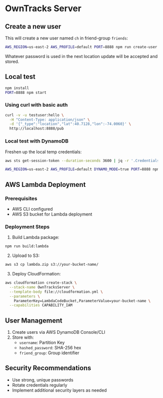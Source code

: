 # OwnTracks Server

## Create a new user

This will create a new user named `ch` in friend-group `friends`:

```bash
AWS_REGION=us-east-2 AWS_PROFILE=default PORT=8888 npm run create-user ch friends
```

Whatever password is used in the next location update will be accepted and stored.

## Local test

```bash
npm install
PORT=8888 npm start
```

### Using curl with basic auth
```bash
curl -v -u testuser:hello \
  -H "Content-Type: application/json" \
  -d '{"_type":"location","lat":40.7128,"lon":-74.0060}' \
  http://localhost:8888/pub
```

### Local test with DynamoDB

Freshen up the local temp credentials:
```bash
aws sts get-session-token --duration-seconds 3600 | jq -r '.Credentials | "[default]\naws_access_key_id=\(.AccessKeyId)\naws_secret_access_key=\(.SecretAccessKey)\naws_session_token=\(.SessionToken)"' > ~/.aws/credentials
```

```bash
AWS_REGION=us-east-2 AWS_PROFILE=default DYNAMO_MODE=true PORT=8888 npm start
```

## AWS Lambda Deployment

### Prerequisites
- AWS CLI configured
- AWS S3 bucket for Lambda deployment

### Deployment Steps
1. Build Lambda package:
```bash
npm run build:lambda
```

2. Upload to S3:
```bash
aws s3 cp lambda.zip s3://your-bucket-name/
```

3. Deploy CloudFormation:
```bash
aws cloudformation create-stack \
  --stack-name OwnTracksServer \
  --template-body file://cloudformation.yml \
  --parameters \
    ParameterKey=LambdaCodeBucket,ParameterValue=your-bucket-name \
  --capabilities CAPABILITY_IAM
```

## User Management
1. Create users via AWS DynamoDB Console/CLI
2. Store with:
   - `username`: Partition Key
   - `hashed_password`: SHA-256 hex
   - `friend_group`: Group identifier

## Security Recommendations
- Use strong, unique passwords
- Rotate credentials regularly
- Implement additional security layers as needed
